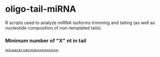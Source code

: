 # oligo-tail-miRNA
R scripts used to analyze miRNA isoforms trimming and tailing (as well as nucleotide composition of non-templated tails).

### Minimum number of "X" nt in tail

```>hsa-miR-7-5p MIMAT0000252
UGGAAGACUAGUGAUUUUGUUGUU
```
